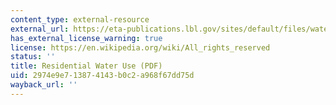 ```yaml
---
content_type: external-resource
external_url: https://eta-publications.lbl.gov/sites/default/files/water_and_energy_wasted_during_residential_shower_events_findings_from_a_pilot_field_study_of_hot_water_distribution_systems_lbnl-5115e.pdf
has_external_license_warning: true
license: https://en.wikipedia.org/wiki/All_rights_reserved
status: ''
title: Residential Water Use (PDF)
uid: 2974e9e7-1387-4143-b0c2-a968f67dd75d
wayback_url: ''
---
```

